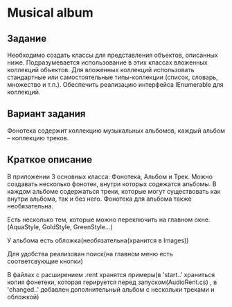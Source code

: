 # Musical album

## Задание

Необходимо создать классы для представления объектов, описанных ниже. Подразумевается использование в этих классах вложенных коллекций объектов. Для вложенных коллекций использовать стандартные или самостоятельные типы-коллекции (список, словарь, множество и т.п.). Обеспечить реализацию интерфейса IEnumerable<T> для коллекций.

## Вариант задания 

Фонотека содержит коллекцию музыкальных альбомов, каждый альбом – коллекцию треков.
## Краткое описание

В приложении 3 основных класса: Фонотека, Альбом и Трек.
Можно создавать несколько фонотек, внутри которых содежатся альбомы.
В каждом альбоме содержаться треки, которые могут существовать как внутри альбома, 
так и без него. Фонотека для альбома также необязательна.

Есть несколько тем, которые можно переключить на главном окне.
(AquaStyle, GoldStyle, GreenStyle...)

У альбома есть обложка(необязательна(хранится в Images))

Для удобства реализован поиск(на главном меню есть соответсвующие кнопки)

В файлах с расширением .rent хранятся примеры(в 'start..' храниться копия фонетеки,
 которая герируется перед запуском(AudioRent.cs) ,
 в 'changed..' добавлен дополнительный альбом с нескольки треками и обложкой) 
